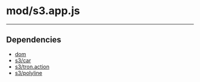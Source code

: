 # mod/s3.app.js

----

## Dependencies
* [dom](dom.md)
* [s3/car](s3/car.md)
* [s3/tron.action](s3/tron.action.md)
* [s3/polyline](s3/polyline.md)